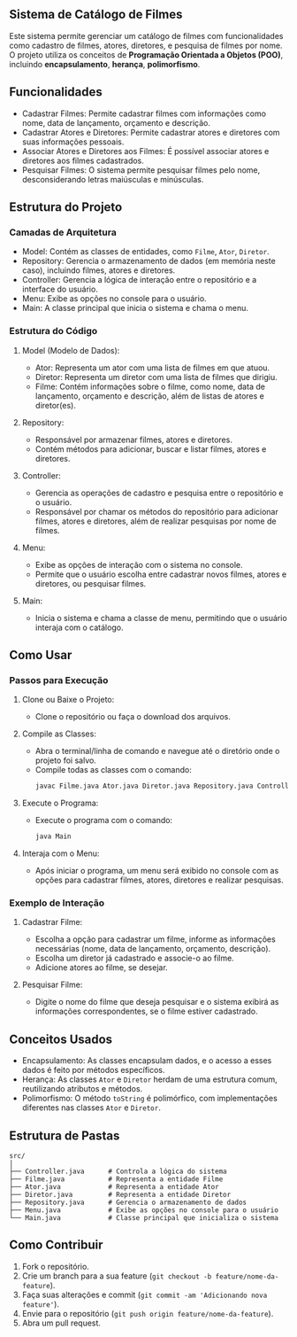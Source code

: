 ## Sistema de Catálogo de Filmes

Este sistema permite gerenciar um catálogo de filmes com funcionalidades como cadastro de filmes, atores, diretores, e pesquisa de filmes por nome. O projeto utiliza os conceitos de **Programação Orientada a Objetos (POO)**, incluindo **encapsulamento**, **herança**, **polimorfismo**.

## Funcionalidades

- Cadastrar Filmes: Permite cadastrar filmes com informações como nome, data de lançamento, orçamento e descrição.
- Cadastrar Atores e Diretores: Permite cadastrar atores e diretores com suas informações pessoais.
- Associar Atores e Diretores aos Filmes: É possível associar atores e diretores aos filmes cadastrados.
- Pesquisar Filmes: O sistema permite pesquisar filmes pelo nome, desconsiderando letras maiúsculas e minúsculas.

## Estrutura do Projeto

### Camadas de Arquitetura

- Model: Contém as classes de entidades, como `Filme`, `Ator`, `Diretor`.
- Repository: Gerencia o armazenamento de dados (em memória neste caso), incluindo filmes, atores e diretores.
- Controller: Gerencia a lógica de interação entre o repositório e a interface do usuário. 
- Menu: Exibe as opções no console para o usuário.
- Main: A classe principal que inicia o sistema e chama o menu.

### Estrutura do Código

1. Model (Modelo de Dados):
   - Ator: Representa um ator com uma lista de filmes em que atuou.
   - Diretor: Representa um diretor com uma lista de filmes que dirigiu.
   - Filme: Contém informações sobre o filme, como nome, data de lançamento, orçamento e descrição, além de listas de atores e diretor(es).

2. Repository:
   - Responsável por armazenar filmes, atores e diretores.
   - Contém métodos para adicionar, buscar e listar filmes, atores e diretores.

3. Controller:
   - Gerencia as operações de cadastro e pesquisa entre o repositório e o usuário.
   - Responsável por chamar os métodos do repositório para adicionar filmes, atores e diretores, além de realizar pesquisas por nome de filmes.

4. Menu:
   - Exibe as opções de interação com o sistema no console.
   - Permite que o usuário escolha entre cadastrar novos filmes, atores e diretores, ou pesquisar filmes.

5. Main:
   - Inicia o sistema e chama a classe de menu, permitindo que o usuário interaja com o catálogo.

## Como Usar

### Passos para Execução

1. Clone ou Baixe o Projeto:
   - Clone o repositório ou faça o download dos arquivos.

2. Compile as Classes:
   - Abra o terminal/linha de comando e navegue até o diretório onde o projeto foi salvo.
   - Compile todas as classes com o comando:
     ```bash
     javac Filme.java Ator.java Diretor.java Repository.java Controller.java Menu.java Main.java
     ```

3. Execute o Programa:
   - Execute o programa com o comando:
     ```bash
     java Main
     ```

4. Interaja com o Menu:
   - Após iniciar o programa, um menu será exibido no console com as opções para cadastrar filmes, atores, diretores e realizar pesquisas.

### Exemplo de Interação

1. Cadastrar Filme:
   - Escolha a opção para cadastrar um filme, informe as informações necessárias (nome, data de lançamento, orçamento, descrição).
   - Escolha um diretor já cadastrado e associe-o ao filme.
   - Adicione atores ao filme, se desejar.

2. Pesquisar Filme:
   - Digite o nome do filme que deseja pesquisar e o sistema exibirá as informações correspondentes, se o filme estiver cadastrado.

## Conceitos Usados

- Encapsulamento: As classes encapsulam dados, e o acesso a esses dados é feito por métodos específicos.
- Herança: As classes `Ator` e `Diretor` herdam de uma estrutura comum, reutilizando atributos e métodos.
- Polimorfismo: O método `toString` é polimórfico, com implementações diferentes nas classes `Ator` e `Diretor`.

## Estrutura de Pastas

```
src/
│
├── Controller.java      # Controla a lógica do sistema
├── Filme.java           # Representa a entidade Filme
├── Ator.java            # Representa a entidade Ator
├── Diretor.java         # Representa a entidade Diretor
├── Repository.java      # Gerencia o armazenamento de dados
├── Menu.java            # Exibe as opções no console para o usuário
└── Main.java            # Classe principal que inicializa o sistema
```

## Como Contribuir

1. Fork o repositório.
2. Crie um branch para a sua feature (`git checkout -b feature/nome-da-feature`).
3. Faça suas alterações e commit (`git commit -am 'Adicionando nova feature'`).
4. Envie para o repositório (`git push origin feature/nome-da-feature`).
5. Abra um pull request.
